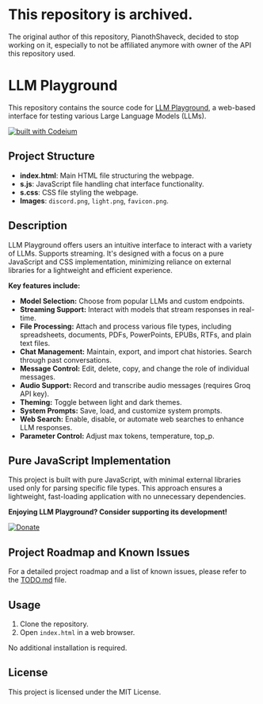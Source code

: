 # This repository is archived.

The original author of this repository, PianothShaveck, decided to stop working on it, especially to not be affiliated anymore with owner of the API this repository used.

# LLM Playground

This repository contains the source code for [LLM Playground](https://llmplayground.net), a web-based interface for testing various Large Language Models (LLMs).

[![built with Codeium](https://codeium.com/badges/main)](https://codeium.com)

## Project Structure

- **index.html**: Main HTML file structuring the webpage.
- **s.js**: JavaScript file handling chat interface functionality.
- **s.css**: CSS file styling the webpage.
- **Images**: `discord.png`, `light.png`, `favicon.png`.

## Description

LLM Playground offers users an intuitive interface to interact with a variety of LLMs. Supports streaming.
It's designed with a focus on a pure JavaScript and CSS implementation, minimizing reliance on external libraries for a lightweight and efficient experience. 

**Key features include:**

- **Model Selection:** Choose from popular LLMs and custom endpoints.
- **Streaming Support:** Interact with models that stream responses in real-time.
- **File Processing:** Attach and process various file types, including spreadsheets, documents, PDFs, PowerPoints, EPUBs, RTFs, and plain text files.
- **Chat Management:** Maintain, export, and import chat histories. Search through past conversations.
- **Message Control:** Edit, delete, copy, and change the role of individual messages.
- **Audio Support:** Record and transcribe audio messages (requires Groq API key).
- **Theming:** Toggle between light and dark themes.
- **System Prompts:** Save, load, and customize system prompts.
- **Web Search:** Enable, disable, or automate web searches to enhance LLM responses.
- **Parameter Control:** Adjust max tokens, temperature, top_p.

## Pure JavaScript Implementation

This project is built with pure JavaScript, with minimal external libraries used only for parsing specific file types. This approach ensures a lightweight, fast-loading application with no unnecessary dependencies.

**Enjoying LLM Playground? Consider supporting its development!**

[![Donate](https://img.shields.io/badge/Donate-PayPal-green.svg)](https://paypal.me/pianoth)

## Project Roadmap and Known Issues

For a detailed project roadmap and a list of known issues, please refer to the [TODO.md](TODO.md) file.

## Usage

1. Clone the repository.
2. Open `index.html` in a web browser.

No additional installation is required.

## License

This project is licensed under the MIT License.

